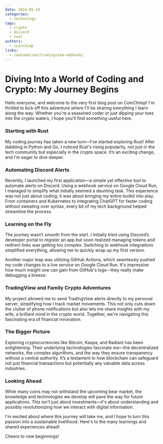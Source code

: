 ```yaml
---
date: 2024-05-16
categories:
  - technology
tags:
  - crypto
  - discord
  - rust
authors:
  - coinchimp
links:
  - /automation/tradingview-webhook/
---
```

# Diving Into a World of Coding and Crypto: My Journey Begins

Hello everyone, and welcome to the very first blog post on CoinChimp! I'm thrilled to kick off this adventure where I'll be sharing everything I learn along the way. Whether you're a seasoned coder or just dipping your toes into the crypto waters, I hope you'll find something useful here.

### Starting with Rust

My coding journey has taken a new turn—I've started exploring Rust! After dabbling in Python and Go, I noticed Rust's rising popularity, not just in the tech community but especially in the crypto space. It’s an exciting change, and I'm eager to dive deeper.

### Automating Discord Alerts

Recently, I launched my first application—a simple yet effective tool to automate alerts on Discord. Using a webhook service on Google Cloud Run, I managed to simplify what initially seemed a daunting task. This experience was not just about coding; it was about bringing my entire toolkit into play. From containers and Kubernetes to integrating ChatGPT for faster coding without sweating over syntax, every bit of my tech background helped streamline the process.

### Learning on the Fly

The journey wasn’t smooth from the start. I initially tried using Discord’s developer portal to register an app but soon realized managing tokens and redirect links was getting too complex. Switching to webhook integrations simplified everything, allowing me to quickly wrap up my first version. 

Another major leap was utilizing GitHub Actions, which seamlessly pushed my code changes to a live service on Google Cloud Run. It's impressive how much insight one can gain from GitHub's logs—they really make debugging a breeze.

### TradingView and Family Crypto Adventures

My project allowed me to send TradingView alerts directly to my personal server, simplifying how I track market movements. This not only cuts down the clutter of phone notifications but also lets me share insights with my wife, a brilliant mind in the crypto world. Together, we're navigating this fascinating era of financial innovation.

### The Bigger Picture

Exploring cryptocurrencies like Bitcoin, Kaspa, and Radiant has been enlightening. Their underlying technologies fascinate me—the decentralized networks, the complex algorithms, and the way they ensure transparency without a central authority. It’s a testament to how blockchain can safeguard not just financial transactions but potentially any valuable data across industries.

### Looking Ahead

While many coins may not withstand the upcoming bear market, the knowledge and technologies we develop will pave the way for future applications. This isn't just about investments—it's about understanding and possibly revolutionizing how we interact with digital information.

I'm excited about where this journey will take me, and I hope to turn this passion into a sustainable livelihood. Here's to the many learnings and shared experiences ahead!

Cheers to new beginnings!